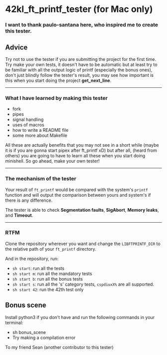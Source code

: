 # 42kl_ft_printf_tester (for Mac only)

### I want to thank paulo-santana here, who inspired me to create this tester.

## Advice
Try not to use the tester if you are submitting the project for the first time. Try make your own tests, it doesn't have to be automatic but at least try to be familiar with all the output logic of printf (especially the bonus ones), don't just blindly follow the tester's result, you may see how important is this when you start doing the project **get_next_line**.

-----------------

### What I have learned by making this tester
* fork
* pipes
* signal handling
* uses of macros
* how to write a README file
* some more about Makefile

All these are actually benefits that you may not see in a short while (maybe it is if you are gonna start pipex after ft_printf xD) but after all, (heard from others) you are going to have to learn all these when you start doing minishell. So go ahead, make your own tester!

-----------------

### The mechanism of the tester
Your result of `ft_printf` would be compared with the system's `printf` function and will output the comparison between yours and system's if there is any difference.

The tester is able to check **Segmentation faults**, **SigAbort**, **Memory leaks**, and **Timeout**.

-----------------

### RTFM
Clone the repository wherever you want and change the `LIBFTPRINTF_DIR` to the relative path of your `ft_printf` directory.

And in the repository, run:
* `sh start`: run all the tests
* `sh start m`: run all the mandatory tests
* `sh start b`: run all the bonus tests
* `sh start s`: run all the 's' category tests, `cspdiuxX%` are all supported.
* `sh start 42`: run the 42th test only

## Bonus scene
Install python3 if you don't have and run the following commands in your terminal:
* sh bonus_scene
* Try making a compilation error

To my friend Sean (another contributor to this tester)